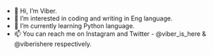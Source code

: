 - 👋 Hi, I’m Viber.
- 👀 I’m interested in coding and writing in Eng language.
- 🌱 I’m currently learning Python language.
- 📫 You can reach me on Instagram and Twitter - @viber_is_here & @viberishere respectively.

<!---
viberishere/viberishere is a ✨ special ✨ repository because its `README.md` (this file) appears on your GitHub profile.
You can click the Preview link to take a look at your changes.
--->
